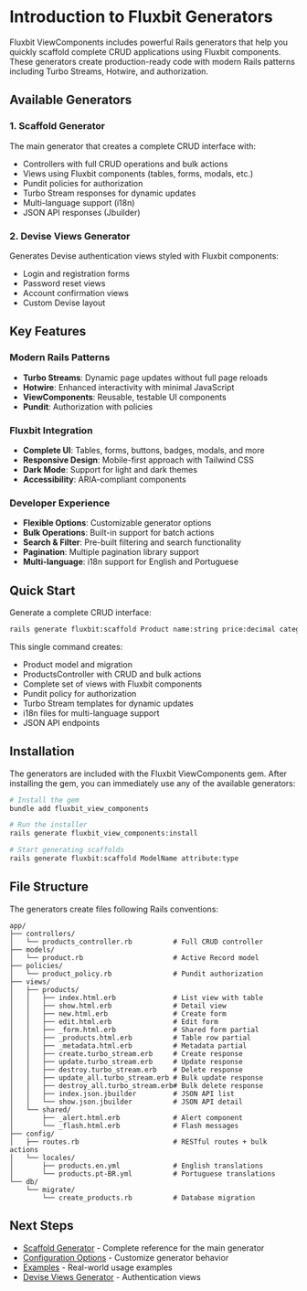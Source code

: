 # Introduction to Fluxbit Generators

Fluxbit ViewComponents includes powerful Rails generators that help you quickly scaffold complete CRUD applications using Fluxbit components. These generators create production-ready code with modern Rails patterns including Turbo Streams, Hotwire, and authorization.

## Available Generators

### 1. Scaffold Generator
The main generator that creates a complete CRUD interface with:
- Controllers with full CRUD operations and bulk actions
- Views using Fluxbit components (tables, forms, modals, etc.)
- Pundit policies for authorization
- Turbo Stream responses for dynamic updates
- Multi-language support (i18n)
- JSON API responses (Jbuilder)

### 2. Devise Views Generator
Generates Devise authentication views styled with Fluxbit components:
- Login and registration forms
- Password reset views
- Account confirmation views
- Custom Devise layout


## Key Features

### Modern Rails Patterns
- **Turbo Streams**: Dynamic page updates without full page reloads
- **Hotwire**: Enhanced interactivity with minimal JavaScript
- **ViewComponents**: Reusable, testable UI components
- **Pundit**: Authorization with policies

### Fluxbit Integration
- **Complete UI**: Tables, forms, buttons, badges, modals, and more
- **Responsive Design**: Mobile-first approach with Tailwind CSS
- **Dark Mode**: Support for light and dark themes
- **Accessibility**: ARIA-compliant components

### Developer Experience
- **Flexible Options**: Customizable generator options
- **Bulk Operations**: Built-in support for batch actions
- **Search & Filter**: Pre-built filtering and search functionality
- **Pagination**: Multiple pagination library support
- **Multi-language**: i18n support for English and Portuguese

## Quick Start

Generate a complete CRUD interface:

```bash
rails generate fluxbit:scaffold Product name:string price:decimal category:string
```

This single command creates:
- Product model and migration
- ProductsController with CRUD and bulk actions
- Complete set of views with Fluxbit components
- Pundit policy for authorization
- Turbo Stream templates for dynamic updates
- i18n files for multi-language support
- JSON API endpoints

## Installation

The generators are included with the Fluxbit ViewComponents gem. After installing the gem, you can immediately use any of the available generators:

```bash
# Install the gem
bundle add fluxbit_view_components

# Run the installer
rails generate fluxbit_view_components:install

# Start generating scaffolds
rails generate fluxbit:scaffold ModelName attribute:type
```

## File Structure

The generators create files following Rails conventions:

```
app/
├── controllers/
│   └── products_controller.rb          # Full CRUD controller
├── models/
│   └── product.rb                      # Active Record model
├── policies/
│   └── product_policy.rb               # Pundit authorization
├── views/
│   ├── products/
│   │   ├── index.html.erb              # List view with table
│   │   ├── show.html.erb               # Detail view
│   │   ├── new.html.erb                # Create form
│   │   ├── edit.html.erb               # Edit form
│   │   ├── _form.html.erb              # Shared form partial
│   │   ├── _products.html.erb          # Table row partial
│   │   ├── _metadata.html.erb          # Metadata partial
│   │   ├── create.turbo_stream.erb     # Create response
│   │   ├── update.turbo_stream.erb     # Update response
│   │   ├── destroy.turbo_stream.erb    # Delete response
│   │   ├── update_all.turbo_stream.erb # Bulk update response
│   │   ├── destroy_all.turbo_stream.erb# Bulk delete response
│   │   ├── index.json.jbuilder         # JSON API list
│   │   └── show.json.jbuilder          # JSON API detail
│   └── shared/
│       ├── _alert.html.erb             # Alert component
│       └── _flash.html.erb             # Flash messages
├── config/
│   ├── routes.rb                       # RESTful routes + bulk actions
│   └── locales/
│       ├── products.en.yml             # English translations
│       └── products.pt-BR.yml          # Portuguese translations
└── db/
    └── migrate/
        └── create_products.rb          # Database migration
```

## Next Steps

- [Scaffold Generator](./02_Scaffold_Generator.md) - Complete reference for the main generator
- [Configuration Options](./03_Configuration.md) - Customize generator behavior
- [Examples](./04_Examples.md) - Real-world usage examples
- [Devise Views Generator](./05_Devise_Views.md) - Authentication views